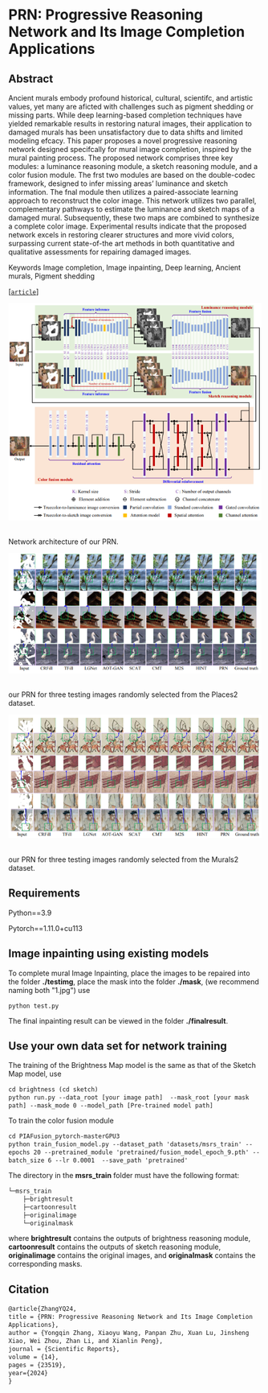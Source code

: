 # PRN: Progressive Reasoning Network and Its Image Completion Applications

## Abstract
Ancient murals embody profound historical, cultural, scientifc, and artistic values, yet many are aficted with challenges such as pigment shedding or missing parts. While deep learning-based completion techniques have yielded remarkable results in restoring natural images, their application to damaged murals has been unsatisfactory due to data shifts and limited modeling efcacy. This paper proposes a novel progressive reasoning network designed specifcally for mural image completion, inspired by the mural painting process. The proposed network comprises three key modules: a luminance reasoning module, a sketch reasoning module, and a color fusion module. The frst two modules are based on the double-codec framework, designed to infer missing areas’ luminance and sketch information. The fnal module then utilizes a paired-associate learning approach to reconstruct the color image. This network utilizes two parallel, complementary pathways to estimate the luminance and sketch maps of a damaged mural. Subsequently, these two maps are combined to synthesize a complete color image. Experimental results indicate that the proposed network excels in restoring clearer structures and more vivid colors, surpassing current state-of-the art methods in both quantitative and qualitative assessments for repairing damaged images. 



Keywords Image completion, Image inpainting, Deep learning, Ancient murals, Pigment shedding



[[`article`](https://doi.org/10.1038/s41598-024-72368-1)]



![PRN](/Figures/Network.png)    

Network architecture of our PRN.  

![PRN](/Figures/Places2.png)      

our PRN for three testing images randomly selected from the Places2 dataset.  

![PRN](/Figures/Murals2.png)    

our PRN for three testing images randomly selected from the Murals2 dataset. 



## Requirements  
Python==3.9  

Pytorch==1.11.0+cu113  


## Image inpainting using existing models  
To complete mural Image Inpainting, place the images to be repaired into the folder **./testimg**, place the mask into the folder **./mask**, (we recommend naming both "1.jpg") use


```
python test.py 
```   
The final inpainting result can be viewed in the folder **./finalresult**.


## Use your own data set for network training
The training of the Brightness Map model is the same as that of the Sketch Map model, use
```
cd brightness (cd sketch)
python run.py --data_root [your image path]  --mask_root [your mask path] --mask_mode 0 --model_path [Pre-trained model path] 
```

To train the color fusion module
```
cd PIAFusion_pytorch-masterGPU3 
python train_fusion_model.py --dataset_path 'datasets/msrs_train' --epochs 20 --pretrained_module 'pretrained/fusion_model_epoch_9.pth' --batch_size 6 --lr 0.0001  --save_path 'pretrained' 
```
The directory in the **msrs_train** folder must have the following format:
```
└─msrs_train
    ├─brightresult
    ├─cartoonresult
    ├─originalimage
    └─originalmask
```
where **brightresult** contains the outputs of brightness reasoning module, **cartoonresult** contains the outputs of sketch reasoning module, **originalimage** contains the original images, and **originalmask** contains the corresponding masks.

## Citation         
```
@article{ZhangYQ24,
title = {PRN: Progressive Reasoning Network and Its Image Completion Applications},
author = {Yongqin Zhang, Xiaoyu Wang, Panpan Zhu, Xuan Lu, Jinsheng Xiao, Wei Zhou, Zhan Li, and Xianlin Peng},
journal = {Scientific Reports},    
volume = {14},
pages = {23519},
year={2024}
}
```
